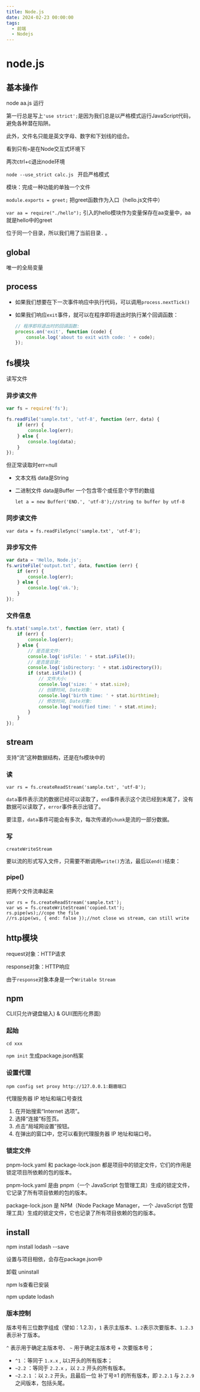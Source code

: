 ```yaml
---
title: Node.js
date: 2024-02-23 00:00:00
tags:
  - 前端
  - Nodejs
---
```

# node.js

## 基本操作

node aa.js 运行

第一行总是写上`'use strict';`是因为我们总是以严格模式运行JavaScript代码，避免各种潜在陷阱。

此外，文件名只能是英文字母、数字和下划线的组合。

看到只有`>`是在Node交互式环境下

两次ctrl+c退出node环境

`node --use_strict calc.js ` 开启严格模式

模块：完成一种功能的单独一个文件

`module.exports = greet;` 把greet函数作为入口（hello.js文件中）

 `var aa = require("./hello");`  引入的hello模块作为变量保存在aa变量中，aa就是hello中的greet

位于同一个目录，所以我们用了当前目录`.` 。

## global 

唯一的全局变量

## process

- 如果我们想要在下一次事件响应中执行代码，可以调用`process.nextTick()`

- 如果我们响应`exit`事件，就可以在程序即将退出时执行某个回调函数：

  ```js
  // 程序即将退出时的回调函数:
  process.on('exit', function (code) {
      console.log('about to exit with code: ' + code);
  });
  ```

## fs模块 

读写文件

### 异步读文件

```js
var fs = require('fs');

fs.readFile('sample.txt', 'utf-8', function (err, data) {
    if (err) {
        console.log(err);
    } else {
        console.log(data);
    }
});
```

但正常读取时err=null

- 文本文档 data是String

- 二进制文件 data是Buffer 一个包含零个或任意个字节的数组

  ```
  let a = new Buffer('END.', 'utf-8');//string to buffer by utf-8
  ```


### 同步读文件

```
var data = fs.readFileSync('sample.txt', 'utf-8');
```

### 异步写文件

```js
var data = 'Hello, Node.js';
fs.writeFile('output.txt', data, function (err) {
    if (err) {
        console.log(err);
    } else {
        console.log('ok.');
    }
});
```
### 文件信息
```js
fs.stat('sample.txt', function (err, stat) {
    if (err) {
        console.log(err);
    } else {
        // 是否是文件:
        console.log('isFile: ' + stat.isFile());
        // 是否是目录:
        console.log('isDirectory: ' + stat.isDirectory());
        if (stat.isFile()) {
            // 文件大小:
            console.log('size: ' + stat.size);
            // 创建时间, Date对象:
            console.log('birth time: ' + stat.birthtime);
            // 修改时间, Date对象:
            console.log('modified time: ' + stat.mtime);
        }
    }
});
```

## stream

支持“流”这种数据结构，还是在fs模块中的

### 读

`var rs = fs.createReadStream('sample.txt', 'utf-8');`

`data`事件表示流的数据已经可以读取了，`end`事件表示这个流已经到末尾了，没有数据可以读取了，`error`事件表示出错了。

要注意，`data`事件可能会有多次，每次传递的`chunk`是流的一部分数据。

### 写

`createWriteStream`

要以流的形式写入文件，只需要不断调用`write()`方法，最后以`end()`结束：

### pipe()

把两个文件流串起来

```
var rs = fs.createReadStream('sample.txt');
var ws = fs.createWriteStream('copied.txt');
rs.pipe(ws);//cope the file
//rs.pipe(ws, { end: false });//not close ws stream, can still write
```

## http模块

request对象：HTTP请求

response对象：HTTP响应

由于`response`对象本身是一个`Writable Stream`

## npm

CLI(只允许键盘输入) & GUI(图形化界面)

### 起始

`cd xxx`

`npm init` 生成package.json档案

### 设置代理

 `npm config set proxy http://127.0.0.1:翻牆端口`

代理服务器 IP 地址和端口号查找

1. 在开始搜索“Internet 选项”。
2. 选择“连接”标签页。
3. 点击“局域网设置”按钮。
4. 在弹出的窗口中，您可以看到代理服务器 IP 地址和端口号。

### 锁定文件
pnpm-lock.yaml 和 package-lock.json 都是项目中的锁定文件，它们的作用是锁定项目所依赖的包的版本。

pnpm-lock.yaml 是由 pnpm（一个 JavaScript 包管理工具）生成的锁定文件，它记录了所有项目依赖的包的版本。

package-lock.json 是 NPM（Node Package Manager，一个 JavaScript 包管理工具）生成的锁定文件，它也记录了所有项目依赖的包的版本。

## install

npm install lodash --save 

设置与项目相依，会存在package.json中

卸载 uninstall

npm ls查看已安装

npm update lodash

### 版本控制

版本号有三位数字组成（譬如：1.2.3），`1` 表示主版本、`1.2`表示次要版本、`1.2.3` 表示补丁版本。

`^`  表示用于确定主版本号、 `~`  用于确定主版本号 + 次要版本号；

- `^1` ：等同于 `1.x.x` ,  以`1`开头的所有版本；
- `~2.2` ：等同于 `2.2.x` ，以  `2.2`  开头的所有版本。
- `~2.2.1` ：以  `2.2`  开头，且最后一位 补丁号≥1 的所有版本，即 `2.2.1`  与 `2.2.9` 之间版本，包括头尾。

